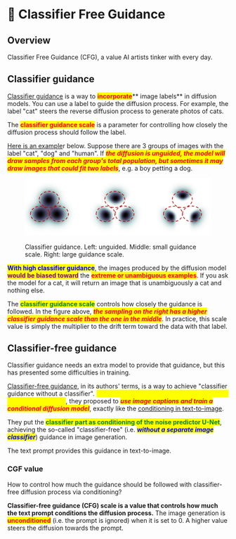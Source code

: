 # 🚬 Classifier Free Guidance

## Overview

Classifier Free Guidance (CFG), a value AI artists tinker with every day.

## Classifier guidance

[Classifier guidance](https://arxiv.org/abs/2105.05233) is a way to <mark style="color:red;">**incorporate**</mark>** image labels** in diffusion models. You can use a label to guide the diffusion process. For example, the label "cat" steers the reverse diffusion process to generate photos of cats.

The <mark style="color:red;">**classifier guidance scale**</mark> is a parameter for controlling how closely the diffusion process should follow the label.

[Here is an example](https://arxiv.org/abs/2207.12598)r below. Suppose there are 3 groups of images with the label "cat", "dog" and "human". If _<mark style="color:red;">**the diffusion is unguided, the model will draw samples from each group's total population, but sometimes it may draw images that could fit two labels**</mark>_, e.g. a boy petting a dog.

<figure><img src="../../.gitbook/assets/image (45).png" alt=""><figcaption><p>Classifier guidance. Left: unguided. Middle: small guidance scale. Right: large guidance scale.</p></figcaption></figure>

<mark style="color:blue;">**With high classifier guidance**</mark>, the images produced by the diffusion model <mark style="color:purple;">**would be biased toward**</mark> the <mark style="color:red;">**extreme or unambiguous examples**</mark>. If you ask the model for a cat, it will return an image that is unambiguously a cat and nothing else.

The <mark style="color:green;">**classifier guidance scale**</mark> controls how closely the guidance is followed. In the figure above, _<mark style="color:red;">**the sampling on the right has a higher classifier guidance scale than the one in the middle**</mark>_. In practice, this scale value is simply the multiplier to the drift term toward the data with that label.

## Classifier-free guidance

Classifier guidance needs an extra model to provide that guidance, but this has presented some difficulties in training.

[Classifier-free guidance](https://arxiv.org/abs/2207.12598), in its authors' terms, is a way to achieve "classifier guidance without a classifier". _<mark style="color:yellow;">**Instead of using class labels and a separate model for guidance**</mark>_, they proposed to _<mark style="color:red;">**use image captions and train a conditional diffusion model**</mark>_, exactly like the [conditioning in text-to-image](conditioning.md#text-conditioning).

They put the <mark style="color:green;">**classifier part as conditioning of the noise predictor U-Net**</mark>, achieving the so-called "classifier-free" (i.e. _<mark style="color:blue;">**without a separate image classifier**</mark>_) guidance in image generation.

The text prompt provides this guidance in text-to-image.

### CGF value

How to control how much the guidance should be followed with classifier-free diffusion process via conditioning?

**Classifier-free guidance (CFG) scale is a value that controls how much the text prompt conditions the diffusion process.** The image generation is <mark style="color:red;">**unconditioned**</mark> (i.e. the prompt is ignored) when it is set to 0. A higher value steers the diffusion towards the prompt.

